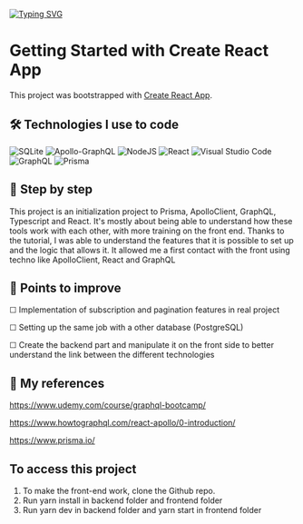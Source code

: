 [![Typing SVG](https://readme-typing-svg.herokuapp.com?color=%23E06F26&size=24&center=true&lines=Welcome+in+my+ReadMe)](https://git.io/typing-svg)

# Getting Started with Create React App

This project was bootstrapped with [Create React App](https://github.com/facebook/create-react-app).

## 🛠 Technologies I use to code

![SQLite](https://img.shields.io/badge/sqlite-%2307405e.svg?style=for-the-badge&logo=sqlite&logoColor=white) ![Apollo-GraphQL](https://img.shields.io/badge/-ApolloGraphQL-311C87?style=for-the-badge&logo=apollo-graphql) ![NodeJS](https://img.shields.io/badge/node.js-6DA55F?style=for-the-badge&logo=node.js&logoColor=white) ![React](https://img.shields.io/badge/react-%2320232a.svg?style=for-the-badge&logo=react&logoColor=%2361DAFB) ![Visual Studio Code](https://img.shields.io/badge/Visual%20Studio%20Code-0078d7.svg?style=for-the-badge&logo=visual-studio-code&logoColor=white) ![GraphQL](https://img.shields.io/badge/-GraphQL-E10098?style=for-the-badge&logo=graphql&logoColor=white) ![Prisma](https://img.shields.io/badge/Prisma-3982CE?style=for-the-badge&logo=Prisma&logoColor=white)

## 💾 Step by step

This project is an initialization project to Prisma, ApolloClient, GraphQL, Typescript and React. It's mostly about being able to understand how these tools work with each other, with more training on the front end. Thanks to the tutorial, I was able to understand the features that it is possible to set up and the logic that allows it. It allowed me a first contact with the front using techno like ApolloClient, React and GraphQL

## 🔌 Points to improve

☐ Implementation of subscription and pagination features in real project

☐ Setting up the same job with a other database (PostgreSQL)

☐ Create the backend part and manipulate it on the front side to better understand the link between the different technologies

## 🧬 My references

https://www.udemy.com/course/graphql-bootcamp/

https://www.howtographql.com/react-apollo/0-introduction/

https://www.prisma.io/

## To access this project

1. To make the front-end work, clone the Github repo.
2. Run yarn install in backend folder and frontend folder
3. Run yarn dev in backend folder and yarn start in frontend folder
